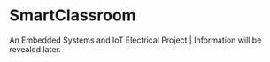 # SmartClassroom
An Embedded Systems and IoT Electrical Project | Information will be revealed later.
